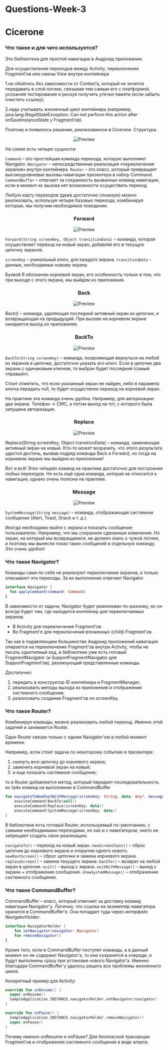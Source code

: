 # Questions-Week-3

# Cicerone

### Что такое и для чего используется?
Это библиотека для простой навигации в Андроид приложении. 

Для осуществления переходов между Activity, переключения Fragment’ов или смены View внутри контейнера 

1.не обойтись без зависимости от Context’a, который не хочется передавать в слой логики, связывая тем самым его с платформой, усложняя тестирование и рискуя получить утечки памяти (если забыть очистить ссылку);

2.надо учитывать жизненный цикл контейнера (например, java.lang.IllegalStateException: Can not perform this action after onSaveInstanceState у Fragment’ов).

Поэтому и появилось решение, реализованное в Cicerone.
Cтруктура.

<p align="center">
  <img src="https://habrastorage.org/r/w1560/files/d1a/242/349/d1a2423490a24dc28e9c7e2baccdd5bf.png" alt="Preview">
</p>

На схеме есть четыре сущности:

`Command` – это простейшая команда перехода, которую выполняет Navigator.
`Navigator` – непосредственная реализация «переключения экранов» внутри контейнера.
`Router` – это класс, который превращает высокоуровневые вызовы навигации презентера в набор Command.
`CommandBuffer` – отвечает за сохранность вызванных команд навигации, если в момент их вызова нет возможности осуществить переход.

Любую карту переходов (даже достаточно сложную) можно реализовать, используя четыре базовых перехода, комбинируя которые, мы получим необходимое поведение.

<h3 align="center"><strong>Forward</strong></h3>
<p align="center">
  <img src="https://habrastorage.org/files/9de/c5e/3e1/9dec5e3e1d664c3b8ee6f5973f9a1474.png" alt="Preview">
</p>

`Forward(String screenKey, Object transitionData)` – команда, которая осуществляет переход на новый экран, добавляя его в текущую цепочку экранов.

`screenKey` – уникальный ключ, для каждого экрана.
`transitionData` – данные, необходимые новому экрану.

Буквой R обозначен корневой экран, его особенность только в том, что при выходе с этого экрана, мы выйдем из приложения.

<h3 align="center"><strong>Back</strong></h3>
<p align="center">
  <img src="https://habrastorage.org/r/w1560/files/372/8e1/97d/3728e197d3344708adcc003bfc9f106d.png" alt="Preview">
</p>

Back() – команда, удаляющая последний активный экран из цепочки, и возвращающая на предыдущий. При вызове на корневом экране ожидается выход из приложения.

<h3 align="center"><strong>BackTo</strong></h3>
<p align="center">
  <img src="https://habrastorage.org/r/w1560/files/715/8d5/392/7158d5392e6840e9b4ff42c2f8512742.png" alt="Preview">
</p>

`BackTo(String screenKey)` – команда, позволяющая вернуться на любой из экранов в цепочке, достаточно указать его ключ. Если в цепочке два экрана с одинаковым ключом, то выбран будет последний (самый «правый»).

Стоит отметить, что если указанный экран не найден, либо в параметр ключа передать null, то будет осуществлен переход на корневой экран.

На практике эта команда очень удобна. Например, для авторизации: два экрана. Телефон -> СМС, а потом выход на тот, с которого была запущена авторизация.

<h3 align="center"><strong>Replace</strong></h3>
<p align="center">
  <img src="https://habrastorage.org/files/56b/f49/737/56bf49737c9f495c8f51a26766b79823.png" alt="Preview">
</p>

Replace(String screenKey, Object transitionData) – команда, заменяющая активный экран на новый.
Кто-то может возразить, что этого результата удастся достичь, вызвав подряд команды Back и Forward, но тогда на корневом экране мы выйдем из приложения!

Вот и всё! Этих четырёх команд на практике достаточно для построения любых переходов. Но есть ещё одна команда, которая не относится к навигации, однако очень полезна на практике.

<h3 align="center"><strong>Message</strong></h3>
<p align="center">
  <img src="https://habrastorage.org/r/w1560/files/ff9/a22/9b3/ff9a229b3fbd418c8af545e5157be464.png" alt="Preview">
</p>

`SystemMessage(String message)` – команда, отображающая системное сообщение (Alert, Toast, Snack и т. д.).

Иногда необходимо выйти с экрана и показать сообщение пользователю. Например, что мы сохранили сделанные изменения. Но экран, на который мы возвращаемся, не должен знать о чужой логике, и поэтому мы вынесли показ таких сообщений в отдельную команду. Это очень удобно!

### Что такое Navigator?
Команды сами по себе не реализуют переключение экранов, а только описывают эти переходы. За их выполнение отвечает Navigator.

```kotlin
interface Navigator {
  fun applyCommand(command: Command)
}
```

В зависимости от задачи, Navigator будет реализован по-разному, но он всегда будет там, где находится контейнер для переключаемых экранов.

- В Activity для переключения Fragment’ов.
- Во Fragment’е для переключения вложенных (child) Fragment’ов.

Так как в подавляющем большинстве Андроид приложений навигация опирается на переключение Fragment’ов внутри Activity, чтобы не писать однотипный код, в библиотеке уже есть готовый FragmentNavigator (и SupportFragmentNavigator для SupportFragment’ов), реализующий представленные команды.

Достаточно:

1) передать в конструктор ID контейнера и FragmentManager;
2) реализовать методы выхода из приложения и отображения системного сообщения;
3) реализовать создание Fragment’ов по screenKey.

### Что такое Router?
Комбинируя команды, можно реализовать любой переход. Именно этой задачей и занимается Router.

Один Router связан только с одним Navigator’ом в любой момент времени.

Например, если стоит задача по некоторому событию в презентере:

1) скинуть всю цепочку до корневого экрана;
2) заменить корневой экран на новый;
3) и еще показать системное сообщение;

то в Router добавляется метод, который передает последовательность из трёх команд на выполнение в CommandBuffer

```kotlin
fun navigateToNewRootWithMessage(screenKey: String, data: Any?, message: String) {
    executeCommand(BackTo(null))
    executeCommand(Replace(screenKey, data))
    executeCommand(SystemMessage(screenKey, data))
}
```

В библиотеке есть готовый Router, используемый по-умолчанию, с самыми необходимыми переходами, но как и с навигатором, никто не запрещает создать свою реализацию.

`navigateTo()` – переход на новый экран.
`newScreenChain()` – сброс цепочки до корневого экрана и открытие одного нового.
`newRootScreen()` – сброс цепочки и замена корневого экрана.
`replaceScreen()` – замена текущего экрана.
`backTo()` – возврат на любой экран в цепочке.
`exit()` – выход с экрана.
`exitWithMessage()` – выход с экрана + отображение сообщения.
`showSystemMessage()` – отображение системного сообщения.

### Что такое CommandBuffer?
CommandBuffer – класс, который отвечает за доставку команд навигации Navigator’у. Логично, что ссылка на экземпляр навигатора хранится в CommandBuffer’е. Она попадает туда через интерфейс NavigatorHolder:

```kotlin
interface NavigatorHolder {
    fun setNavigator(navigator: Navigator)
    fun removeNavigator()
}
```
Кроме того, если в CommandBuffer поступят команды, а в данный момент он не содержит Navigator’а, то они сохранятся в очереди, и будут выполнены сразу при установке нового Navigator’а. Именно благодаря CommandBuffer’у удалось решить все проблемы жизненного цикла.

Конкретный пример для Activity:

```kotlin
override fun onResume() {
  super.onResume()
  SampleApplication.INSTANCE.navigatorHolder.setNavigator(navigator)
}

override fun onPause() {
  SampleApplication.INSTANCE.navigatorHolder.removeNavigator()
  super.onPause()
}
```
Почему именно onResume и onPause? Для безопасной транзакции Fragment’ов и отображения системного сообщения в виде алерта.
